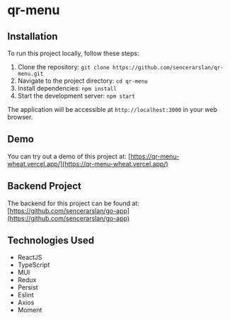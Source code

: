 # qr-menu

## Installation

To run this project locally, follow these steps:

1. Clone the repository: `git clone https://github.com/sencerarslan/qr-menu.git`
2. Navigate to the project directory: `cd qr-menu`
3. Install dependencies: `npm install`
4. Start the development server: `npm start`

The application will be accessible at `http://localhost:3000` in your web browser.

## Demo

You can try out a demo of this project at: [https://qr-menu-wheat.vercel.app/](https://qr-menu-wheat.vercel.app/)

## Backend Project

The backend for this project can be found at: [https://github.com/sencerarslan/go-app](https://github.com/sencerarslan/go-app)

## Technologies Used

- ReactJS
- TypeScript
- MUI
- Redux
- Persist
- Eslint
- Axios
- Moment
